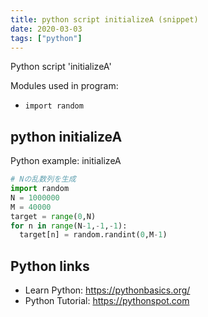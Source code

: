 ```yaml
---
title: python script initializeA (snippet)
date: 2020-03-03
tags: ["python"]
---
```

Python script 'initializeA'


Modules used in program: 
* `import random`

## python initializeA

Python example: initializeA

```python
# Nの乱数列を生成
import random
N = 1000000
M = 40000
target = range(0,N)
for n in range(N-1,-1,-1):
  target[n] = random.randint(0,M-1)


```

## Python links

- Learn Python: https://pythonbasics.org/
- Python Tutorial: https://pythonspot.com

